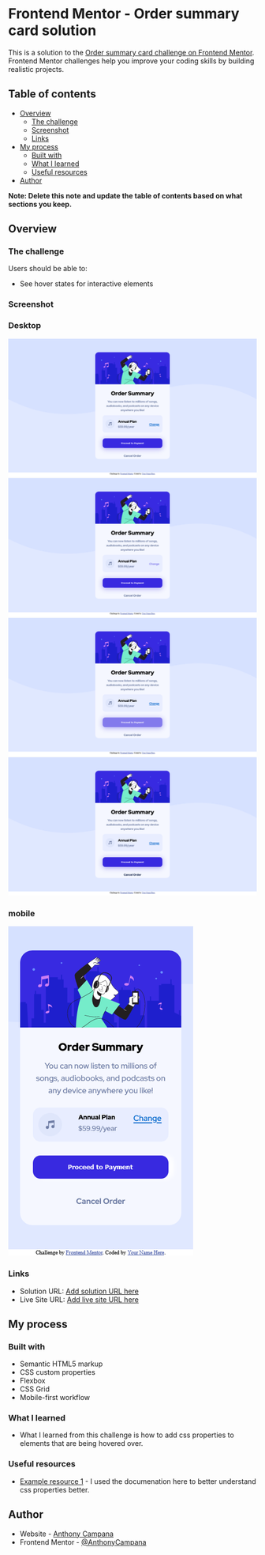 # Frontend Mentor - Order summary card solution

This is a solution to the [Order summary card challenge on Frontend Mentor](https://www.frontendmentor.io/challenges/order-summary-component-QlPmajDUj). Frontend Mentor challenges help you improve your coding skills by building realistic projects. 

## Table of contents

- [Overview](#overview)
  - [The challenge](#the-challenge)
  - [Screenshot](#screenshot)
  - [Links](#links)
- [My process](#my-process)
  - [Built with](#built-with)
  - [What I learned](#what-i-learned)
  - [Useful resources](#useful-resources)
- [Author](#author)

**Note: Delete this note and update the table of contents based on what sections you keep.**

## Overview

### The challenge

Users should be able to:

- See hover states for interactive elements

### Screenshot

### Desktop
![](./screenshots/desktop/Screenshot%202023-11-10%20at%2008-34-25%20Frontend%20Mentor%20Order%20summary%20card.png)
![](./screenshots/desktop/Screenshot%202023-11-10%20at%2008-34-44%20Frontend%20Mentor%20Order%20summary%20card.png)
![](./screenshots/desktop/Screenshot%202023-11-10%20at%2008-35-08%20Frontend%20Mentor%20Order%20summary%20card.png)
![](./screenshots/desktop/Screenshot%202023-11-10%20at%2008-35-30%20Frontend%20Mentor%20Order%20summary%20card.png)

### mobile
![](./screenshots/mobile/Screenshot%202023-11-10%20at%2008-37-26%20Frontend%20Mentor%20Order%20summary%20card.png)

### Links

- Solution URL: [Add solution URL here](https://github.com/AnthonyCampana/order-summary-component-main)
- Live Site URL: [Add live site URL here](https://anthonycampana.github.io/order-summary-component-main/)

## My process

### Built with

- Semantic HTML5 markup
- CSS custom properties
- Flexbox
- CSS Grid
- Mobile-first workflow

### What I learned

- What I learned from this challenge is how to add css properties to elements that are being hovered over.  

### Useful resources

- [Example resource 1](https://developer.mozilla.org/en-US/) - I used the documenation here to better understand css properties better. 

## Author

- Website - [Anthony Campana](https://www.your-site.com)
- Frontend Mentor - [@AnthonyCampana](https://www.frontendmentor.io/profile/AnthonyCampana)
